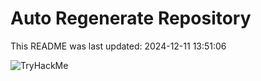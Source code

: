 # Auto Regenerate Repository

This README was last updated: 2024-12-11 13:51:06

 ![TryHackMe](https://tryhackme.com/badge/533634)
